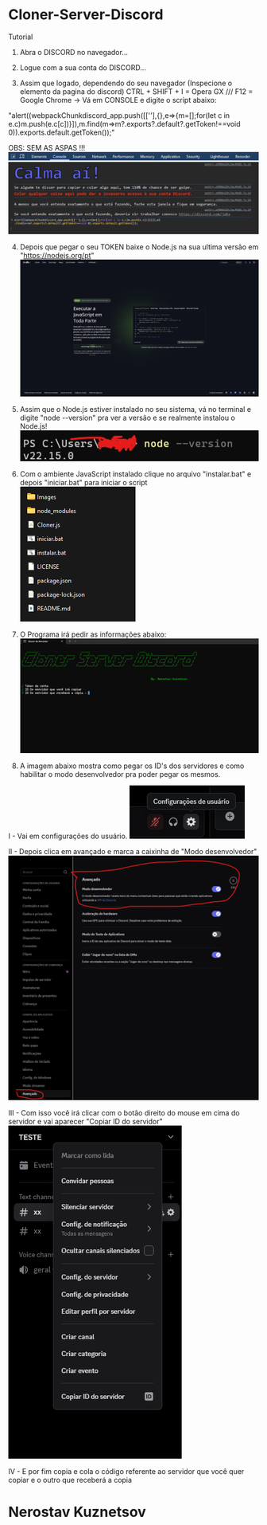 # Cloner-Server-Discord     

Tutorial 

1. Abra o DISCORD no navegador...

2. Logue com a sua conta do DISCORD...

3. Assim que logado, dependendo do seu navegador (Inspecione o elemento da pagina do discord)
CTRL + SHIFT + I = Opera GX /// F12 = Google Chrome
 -> Vá em CONSOLE e digite o script abaixo:

"alert((webpackChunkdiscord_app.push([[''],{},e=>{m=[];for(let c in e.c)m.push(e.c[c])}]),m.find(m=>m?.exports?.default?.getToken!==void 0)).exports.default.getToken());"

OBS: SEM AS ASPAS !!!
![NK](Images/console.png)
![NK](Images/image.png)

4. Depois que pegar o seu TOKEN baixe o Node.js na sua ultima versão em "https://nodejs.org/pt"
![NK](Images/node.png)

5. Assim que o Node.js estiver instalado no seu sistema, vá no terminal e digite "node --version" pra ver a versão e se realmente instalou o Node.js!
![NK](Images/version_node.png)

6. Com o ambiente JavaScript instalado clique no arquivo "instalar.bat" e depois "iniciar.bat" para iniciar o script
![NK](Images/instalar.png)

7. O Programa irá pedir as informações abaixo:
![NK](Images/cloner.png)

8. A imagem abaixo mostra como pegar os ID's dos servidores e como habilitar o modo desenvolvedor pra poder pegar os mesmos.

I - Vai em configurações do usuário.
![NK](Images/config.png) 

II - Depois clica em avançado e marca a caixinha de "Modo desenvolvedor"
![NK](Images/mododev.png)

III - Com isso você irá clicar com o botão direito do mouse em cima do servidor e vai aparecer "Copiar ID do servidor"
![NK](Images/id.png)

IV - E por fim copia e cola o código referente ao servidor que você quer copiar e o outro que receberá a copia

# Nerostav Kuznetsov




